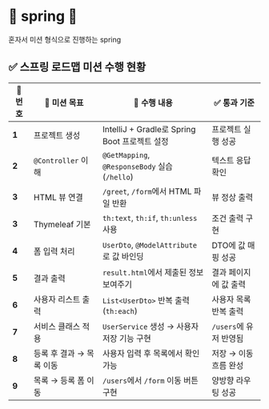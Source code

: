 # 🌱 spring 🌱

혼자서 미션 형식으로 진행하는 spring 

## ✅ 스프링 로드맵 미션 수행 현황

| 🧭 번호 | 🎯 미션 목표 | 🧩 수행 내용 | ✅ 통과 기준 |
|-------|---------------|----------------|----------------|
| **1** | 프로젝트 생성 | IntelliJ + Gradle로 Spring Boot 프로젝트 설정 | 프로젝트 실행 성공 |
| **2** | `@Controller` 이해 | `@GetMapping`, `@ResponseBody` 실습 (`/hello`) | 텍스트 응답 확인 |
| **3** | HTML 뷰 연결 | `/greet`, `/form`에서 HTML 파일 반환 | 뷰 정상 출력 |
| **3** | Thymeleaf 기본 | `th:text`, `th:if`, `th:unless` 사용 | 조건 출력 구현 |
| **4** | 폼 입력 처리 | `UserDto`, `@ModelAttribute`로 값 바인딩 | DTO에 값 매핑 성공 |
| **5** | 결과 출력 | `result.html`에서 제출된 정보 보여주기 | 결과 페이지에 값 출력 |
| **6** | 사용자 리스트 출력 | `List<UserDto>` 반복 출력 (`th:each`) | 사용자 목록 반복 출력 |
| **7** | 서비스 클래스 적용 | `UserService` 생성 → 사용자 저장 기능 구현 | `/users`에 유저 반영됨 |
| **8** | 등록 후 결과 → 목록 이동 | 사용자 입력 후 목록에서 확인 가능 | 저장 → 이동 흐름 완성 |
| **9** | 목록 → 등록 폼 이동 | `/users`에서 `/form` 이동 버튼 구현 | 양방향 라우팅 성공 |
